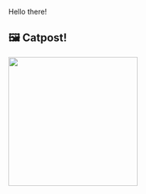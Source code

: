 Hello there!



## 🖼️ Catpost!

<sub>
    <img src="https://cdn2.thecatapi.com/images/cPzFg1C5y.jpg" height="256">
</sub>

